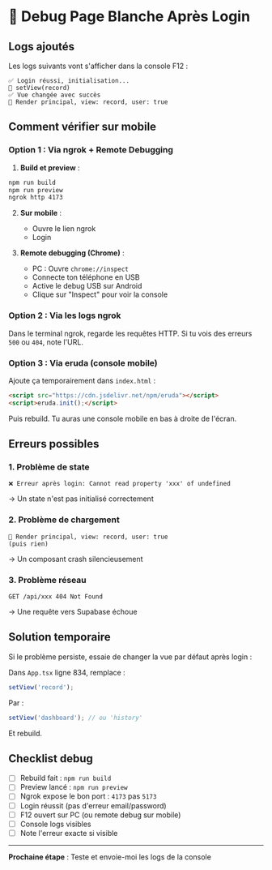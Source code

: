 # 🐛 Debug Page Blanche Après Login

## Logs ajoutés

Les logs suivants vont s'afficher dans la console F12 :

```
✅ Login réussi, initialisation...
📍 setView(record)
✅ Vue changée avec succès
🎨 Render principal, view: record, user: true
```

## Comment vérifier sur mobile

### Option 1 : Via ngrok + Remote Debugging

1. **Build et preview** :
```bash
npm run build
npm run preview
ngrok http 4173
```

2. **Sur mobile** :
   - Ouvre le lien ngrok
   - Login

3. **Remote debugging (Chrome)** :
   - PC : Ouvre `chrome://inspect`
   - Connecte ton téléphone en USB
   - Active le debug USB sur Android
   - Clique sur "Inspect" pour voir la console

### Option 2 : Via les logs ngrok

Dans le terminal ngrok, regarde les requêtes HTTP. Si tu vois des erreurs `500` ou `404`, note l'URL.

### Option 3 : Via eruda (console mobile)

Ajoute ça temporairement dans `index.html` :

```html
<script src="https://cdn.jsdelivr.net/npm/eruda"></script>
<script>eruda.init();</script>
```

Puis rebuild. Tu auras une console mobile en bas à droite de l'écran.

## Erreurs possibles

### 1. Problème de state
```
❌ Erreur après login: Cannot read property 'xxx' of undefined
```
→ Un state n'est pas initialisé correctement

### 2. Problème de chargement
```
🎨 Render principal, view: record, user: true
(puis rien)
```
→ Un composant crash silencieusement

### 3. Problème réseau
```
GET /api/xxx 404 Not Found
```
→ Une requête vers Supabase échoue

## Solution temporaire

Si le problème persiste, essaie de changer la vue par défaut après login :

Dans `App.tsx` ligne 834, remplace :
```typescript
setView('record');
```

Par :
```typescript
setView('dashboard'); // ou 'history'
```

Et rebuild.

## Checklist debug

- [ ] Rebuild fait : `npm run build`
- [ ] Preview lancé : `npm run preview`
- [ ] Ngrok expose le bon port : `4173` pas `5173`
- [ ] Login réussit (pas d'erreur email/password)
- [ ] F12 ouvert sur PC (ou remote debug sur mobile)
- [ ] Console logs visibles
- [ ] Note l'erreur exacte si visible

---

**Prochaine étape** : Teste et envoie-moi les logs de la console

